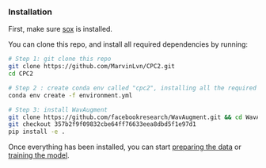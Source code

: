 ### Installation

First, make sure [sox](http://sox.sourceforge.net/) is installed.

You can clone this repo, and install all required dependencies by running:

```bash
# Step 1: git clone this repo
git clone https://github.com/MarvinLvn/CPC2.git
cd CPC2

# Step 2 : create conda env called "cpc2", installing all the required dependencies
conda env create -f environment.yml

# Step 3: install WavAugment
git clone https://github.com/facebookresearch/WavAugment.git && cd WavAugment
git checkout 357b2f9f09832cbe64ff76633eea8dbd5f1e97d1
pip install -e .
```

Once everything has been installed, you can start [preparing the data](../docs/data_preparation.md) or [training the model](../docs/training_and_eval.md).

